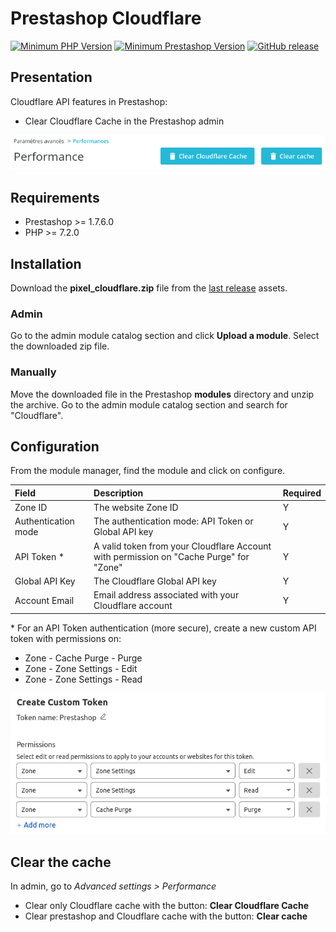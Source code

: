 # Prestashop Cloudflare

[![Minimum PHP Version](https://img.shields.io/badge/php-%3E%3D%207.2-green)](https://php.net/)
[![Minimum Prestashop Version](https://img.shields.io/badge/prestashop-%3E%3D%201.7.6.0-green)](https://www.prestashop.com)
[![GitHub release](https://img.shields.io/github/v/release/Pixel-Open/prestashop-cloudflare)](https://github.com/Pixel-Open/prestashop-cloudflare/releases)

## Presentation

Cloudflare API features in Prestashop:

- Clear Cloudflare Cache in the Prestashop admin

![Flush Cloudflare Cache](screenshot.png)

## Requirements

- Prestashop >= 1.7.6.0
- PHP >= 7.2.0

## Installation

Download the **pixel_cloudflare.zip** file from the [last release](https://github.com/Pixel-Open/prestashop-cloudflare/releases/latest) assets.

### Admin

Go to the admin module catalog section and click **Upload a module**. Select the downloaded zip file.

### Manually

Move the downloaded file in the Prestashop **modules** directory and unzip the archive. Go to the admin module catalog section and search for "Cloudflare".

## Configuration

From the module manager, find the module and click on configure.

| Field                | Description                                                                            | Required |
|:---------------------|:---------------------------------------------------------------------------------------|----------|
| Zone ID              | The website Zone ID                                                                    | Y        |
| Authentication mode  | The authentication mode: API Token or Global API key                                   | Y        |
| API Token *          | A valid token from your Cloudflare Account with permission on "Cache Purge" for "Zone" | Y        |
| Global API Key       | The Cloudflare Global API key                                                          | Y        |
| Account Email        | Email address associated with your Cloudflare account                                  | Y        |

\* For an API Token authentication (more secure), create a new custom API token with permissions on:

- Zone - Cache Purge - Purge
- Zone - Zone Settings - Edit
- Zone - Zone Settings - Read

![Flush Cloudflare Cache](token.png)

## Clear the cache

In admin, go to *Advanced settings > Performance*

- Clear only Cloudflare cache with the button: **Clear Cloudflare Cache**
- Clear prestashop and Cloudflare cache with the button: **Clear cache**